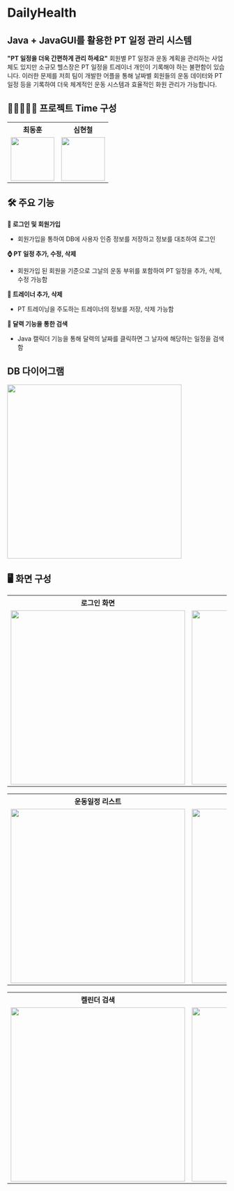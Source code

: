 # DailyHealth

## Java + JavaGUI를 활용한 PT 일정 관리 시스템

**"PT 일정을 더욱 간편하게 관리 하세요"**
회원별 PT 일정과 운동 계획을 관리하는 사업체도 있지만 소규모 헬스장은
PT 일정을 트레이너 개인이 기록해야 하는 불편함이 있습니다.
이러한 문제를 저희 팀이 개발한 어플을 통해 날짜별 회원들의 운동 데이터와
PT 일정 등을 기록하여 더욱 체계적인 운동 시스템과 효율적인 화원 관리가 가능합니다.


## 👨‍💻👨🏻‍💻 프로젝트 Time 구성

<table>
  <tr>
    <th>최동훈</th>
    <th>심현철</th>
  </tr>
  <tr>
    <td><img src="https://github.com/user-attachments/assets/66037df4-f7e3-433e-92a5-17b40556ae2f" width="100"></td>
    <td><img src="https://github.com/user-attachments/assets/a70b3182-d9d1-47c8-a0fc-711353348915" width="100"></td>
  </tr>
</table>


## 🛠 주요 기능

**🔐 로그인 및 회원가입**
 - 회원가입을 통하여 DB에 사용자 인증 정보를 저장하고 정보를 대조하여 로그인
 
**⌚ PT 일정 추가, 수정, 삭제**
 - 회원가입 된 회원을 기준으로 그날의 운동 부위를 포함하여 PT 일정을 추가, 삭제, 수정 가능함
 
**💪 트레이너 추가, 삭제**
 - PT 트레이닝을 주도하는 트레이너의 정보를 저장, 삭제 가능함
   
**📅 달력 기능을 통한 검색**
 - Java 캘릭더 기능을 통해 달력의 날짜를 클릭하면 그 날자에 해당하는 일정을 검색함

## DB 다이어그램
<img src="https://github.com/user-attachments/assets/afd4478c-5bed-4b22-847e-ac9092aa1118" width="400">

## 🖥️ 화면 구성

<table>
  <tr>
    <th>로그인 화면</th>
    <th>회원가입 화면</th>
  </tr>
  <tr>
    <td><img src="https://github.com/user-attachments/assets/4ad3d1d7-05fc-417a-8179-32d47d7b9b96" width="400"></td>
    <td><img src="https://github.com/user-attachments/assets/c07d809c-b43e-47a4-a4ee-0805c55faad1" width="400"></td>
  </tr>
</table>

<table>
  <tr>
    <th>운동일정 리스트</th>
    <th>운동 정보 추가</th>
  </tr>
  <tr>
    <td><img src="https://github.com/user-attachments/assets/42219503-185f-41b6-a7fc-cdd7522b78bf" width="400"></td>
    <td><img src="https://github.com/user-attachments/assets/a7c66cdc-9c39-4133-9985-a627ec9c631d" width="400"></td>
  </tr>
</table>

<table>
  <tr>
    <th>켈린더 검색</th>
    <th>트레이너 추가</th>
  </tr>
  <tr>
    <td><img src="https://github.com/user-attachments/assets/849729f8-53c7-43ae-b90f-fecd6d63d15a" width="400"></td>
    <td><img src="https://github.com/user-attachments/assets/7118c07f-455d-4584-bbe3-7ec0bd285ae8" width="400"></td>
  </tr>
</table>
